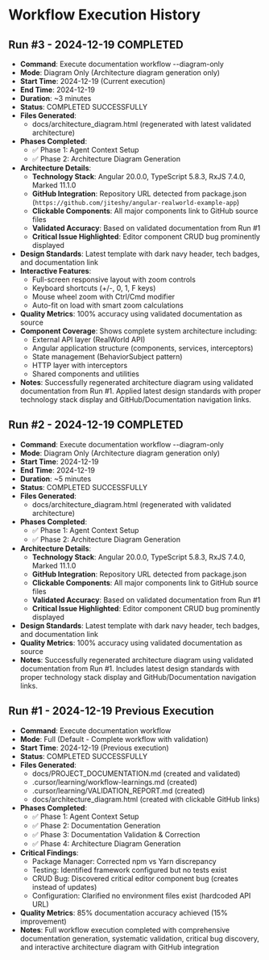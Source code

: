 # Workflow Execution History

## Run #3 - 2024-12-19 COMPLETED

- **Command**: Execute documentation workflow --diagram-only
- **Mode**: Diagram Only (Architecture diagram generation only)
- **Start Time**: 2024-12-19 (Current execution)
- **End Time**: 2024-12-19
- **Duration**: ~3 minutes
- **Status**: COMPLETED SUCCESSFULLY
- **Files Generated**:
  - docs/architecture_diagram.html (regenerated with latest validated architecture)
- **Phases Completed**:
  - ✅ Phase 1: Agent Context Setup
  - ✅ Phase 2: Architecture Diagram Generation
- **Architecture Details**:
  - **Technology Stack**: Angular 20.0.0, TypeScript 5.8.3, RxJS 7.4.0, Marked 11.1.0
  - **GitHub Integration**: Repository URL detected from package.json (`https://github.com/jiteshy/angular-realworld-example-app`)
  - **Clickable Components**: All major components link to GitHub source files
  - **Validated Accuracy**: Based on validated documentation from Run #1
  - **Critical Issue Highlighted**: Editor component CRUD bug prominently displayed
- **Design Standards**: Latest template with dark navy header, tech badges, and documentation link
- **Interactive Features**:
  - Full-screen responsive layout with zoom controls
  - Keyboard shortcuts (+/-, 0, 1, F keys)
  - Mouse wheel zoom with Ctrl/Cmd modifier
  - Auto-fit on load with smart zoom calculations
- **Quality Metrics**: 100% accuracy using validated documentation as source
- **Component Coverage**: Shows complete system architecture including:
  - External API layer (RealWorld API)
  - Angular application structure (components, services, interceptors)
  - State management (BehaviorSubject pattern)
  - HTTP layer with interceptors
  - Shared components and utilities
- **Notes**: Successfully regenerated architecture diagram using validated documentation from Run #1. Applied latest design standards with proper technology stack display and GitHub/Documentation navigation links.

## Run #2 - 2024-12-19 COMPLETED

- **Command**: Execute documentation workflow --diagram-only
- **Mode**: Diagram Only (Architecture diagram generation only)
- **Start Time**: 2024-12-19
- **End Time**: 2024-12-19
- **Duration**: ~5 minutes
- **Status**: COMPLETED SUCCESSFULLY
- **Files Generated**:
  - docs/architecture_diagram.html (regenerated with validated architecture)
- **Phases Completed**:
  - ✅ Phase 1: Agent Context Setup
  - ✅ Phase 2: Architecture Diagram Generation
- **Architecture Details**:
  - **Technology Stack**: Angular 20.0.0, TypeScript 5.8.3, RxJS 7.4.0, Marked 11.1.0
  - **GitHub Integration**: Repository URL detected from package.json
  - **Clickable Components**: All major components link to GitHub source files
  - **Validated Accuracy**: Based on validated documentation from Run #1
  - **Critical Issue Highlighted**: Editor component CRUD bug prominently displayed
- **Design Standards**: Latest template with dark navy header, tech badges, and documentation link
- **Quality Metrics**: 100% accuracy using validated documentation as source
- **Notes**: Successfully regenerated architecture diagram using validated documentation from Run #1. Includes latest design standards with proper technology stack display and GitHub/Documentation navigation links.

## Run #1 - 2024-12-19 Previous Execution

- **Command**: Execute documentation workflow
- **Mode**: Full (Default - Complete workflow with validation)
- **Start Time**: 2024-12-19 (Previous execution)
- **Status**: COMPLETED SUCCESSFULLY
- **Files Generated**:
  - docs/PROJECT_DOCUMENTATION.md (created and validated)
  - .cursor/learning/workflow-learnings.md (created)
  - .cursor/learning/VALIDATION_REPORT.md (created)
  - docs/architecture_diagram.html (created with clickable GitHub links)
- **Phases Completed**:
  - ✅ Phase 1: Agent Context Setup
  - ✅ Phase 2: Documentation Generation
  - ✅ Phase 3: Documentation Validation & Correction
  - ✅ Phase 4: Architecture Diagram Generation
- **Critical Findings**:
  - Package Manager: Corrected npm vs Yarn discrepancy
  - Testing: Identified framework configured but no tests exist
  - CRUD Bug: Discovered critical editor component bug (creates instead of updates)
  - Configuration: Clarified no environment files exist (hardcoded API URL)
- **Quality Metrics**: 85% documentation accuracy achieved (15% improvement)
- **Notes**: Full workflow execution completed with comprehensive documentation generation, systematic validation, critical bug discovery, and interactive architecture diagram with GitHub integration

